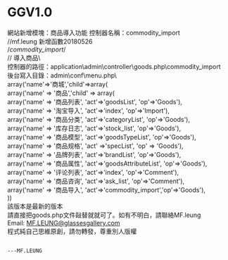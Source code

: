 # GGV1.0
網站新增模塊：商品導入功能
控制器名稱：commodity_import <br>
//mf.leung 新增函數20180526 <br>
/*commodity_import*/ <br>
// 導入商品\ <br>
控制器的路徑：application\admin\controller\goods.php\commodity_import <br>
後台寫入目錄：admin\conf\menu.php\ <br>
array('name'=>'商城','child'=>array(<br>
				array('name' => '商品','child' => array(<br>
				    array('name' => '商品列表', 'act'=>'goodsList', 'op'=>'Goods'),<br>
				    array('name' => '淘宝导入', 'act'=>'index', 'op'=>'Import'),<br>
					array('name' => '商品分类', 'act'=>'categoryList', 'op'=>'Goods'),<br>
					array('name' => '库存日志', 'act'=>'stock_list', 'op'=>'Goods'),<br>
					array('name' => '商品模型', 'act'=>'goodsTypeList', 'op'=>'Goods'),<br>
					array('name' => '商品规格', 'act' =>'specList', 'op' => 'Goods'),<br>
					array('name' => '品牌列表', 'act'=>'brandList', 'op'=>'Goods'),<br>
					array('name' => '商品属性', 'act'=>'goodsAttributeList', 'op'=>'Goods'),<br>
					array('name' => '评论列表', 'act'=>'index', 'op'=>'Comment'),<br>
					array('name' => '商品咨询', 'act'=>'ask_list', 'op'=>'Comment'),<br>
					array('name' => '商品导入', 'act'=>'commodity_import','op'=>'Goods'),<br>
			))<br>
 該版本是最新的版本<br>
 請直接把goods.php文件敺替就就可了。如有不明白，請聯絡MF.leung<br>
 Email: MF.LEUNG@glassesgallery.com<br>
 程式純自己思維原創，請勿轉發，尊重別人版權<br>
 
                                                                                                                        ---MF.LEUNG
